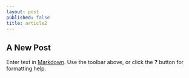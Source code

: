```yaml
---
layout: post
published: false
title: article2
---
```


## A New Post

Enter text in [Markdown](http://daringfireball.net/projects/markdown/). Use the toolbar above, or click the **?** button for formatting help.
